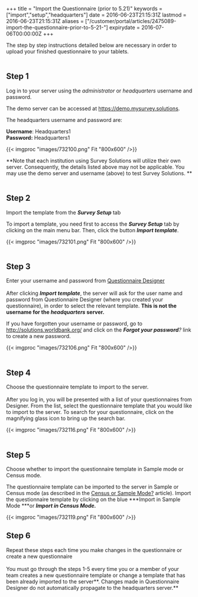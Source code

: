 ﻿+++
title = "Import the Questionnaire (prior to 5.21)"
keywords = ["import","setup","headquarters"]
date = 2016-06-23T21:15:31Z
lastmod = 2016-06-23T21:15:31Z
aliases = ["/customer/portal/articles/2475089-import-the-questionnaire-prior-to-5-21-"]
expirydate = 2016-07-06T00:00:00Z
+++

The step by step instructions detailed below are necessary in order to
upload your finished questionnaire to your tablets.   
 

**Step 1** 
-----------

Log in to your server using the *administrator* or *headquarters*
username and password.  
  
The demo server can be accessed at <https://demo.mysurvey.solutions>.   
  
The headquarters username and password are:   
  
**Username**: Headquarters1  
**Password:** Headquarters1  
  
{{< imgproc "images/732100.png" Fit "800x600" />}}  
  
  
**Note that each institution using Survey Solutions will utilize their
own server. Consequently, the details listed above may not be
applicable. You may use the demo server and username (above) to test
Survey Solutions. **  
 

**Step 2**
----------

Import the template from the ***Survey Setup*** tab  
  
To import a template, you need first to access the ***Survey Setup***
tab by clicking on the main menu bar. Then, click the button ***Import
template***.  
  
  
{{< imgproc "images/732101.png" Fit "800x600" />}}  
 

**Step 3**
----------

  
Enter your username and password from [Questionnaire
Designer](https://solutions.worldbank.org)   
   
After clicking ***Import template***, the server will ask for the user
name and password from Questionnaire Designer (where you created your
questionnaire), in order to select the relevant template. **This is not
the username for the *headquarters* server.**  
  
If you have forgotten your username or password, go to
http://solutions.worldbank.org/ and click on the ***Forgot your
password**?* link to create a new password.  
  
  
{{< imgproc "images/732106.png" Fit "800x600" />}}  
 

**Step 4**
----------

  
Choose the questionnaire template to import to the server.  
   
After you log in, you will be presented with a list of your
questionnaires from Designer. From the list, select the questionnaire
template that you would like to import to the server. To search for your
questionnaire, click on the magnifying glass icon to bring up the search
bar.  
  
{{< imgproc "images/732116.png" Fit "800x600" />}}  
 

**Step 5**
----------

Choose whether to import the questionnaire template in Sample mode or
Census mode.  
  
The questionnaire template can be imported to the server in Sample or
Census mode (as described in the [Census or Sample
Mode?](/getting-started/census-or-sample-mode-prior-to-5-21-) article).
Import the questionnaire template by clicking on the blue ***Import in
Sample Mode ***or ***Import in Census Mode.***  
  
  
{{< imgproc "images/732119.png" Fit "800x600" />}}

 **Step 6**
-----------

  
Repeat these steps each time you make changes in the questionnaire or
create a new questionnaire  
   
You must go through the steps 1-5 every time you or a member of your
team creates a new questionnaire template or change a template that has
been already imported to the server**. Changes made in Questionnaire
Designer do not automatically propagate to the headquarters server.**
